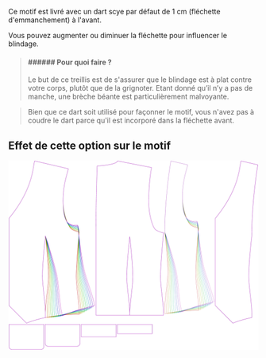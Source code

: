
Ce motif est livré avec un dart scye par défaut de 1 cm (fléchette d'emmanchement) à l'avant.

Vous pouvez augmenter ou diminuer la fléchette pour influencer le blindage.

> #### ###### Pour quoi faire ?
> 
> Le but de ce treillis est de s'assurer que le blindage est à plat contre votre corps, plutôt que de la grignoter. Etant donné qu’il n’y a pas de manche, une brèche béante est particulièrement malvoyante.

> Bien que ce dart soit utilisé pour façonner le motif, vous n'avez pas à coudre le dart parce qu'il est incorporé dans la fléchette avant.


## Effet de cette option sur le motif
![Cette image montre l'effet de cette option en superposant plusieurs variantes qui ont une valeur différente pour cette option](wahid_frontscyedart_sample.svg "Effet de cette option sur le motif")
